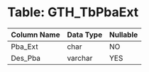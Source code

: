 # Table: GTH_TbPbaExt

| Column Name | Data Type | Nullable |
|-------------|-----------|----------|
| Pba_Ext | char | NO |
| Des_Pba | varchar | YES |
